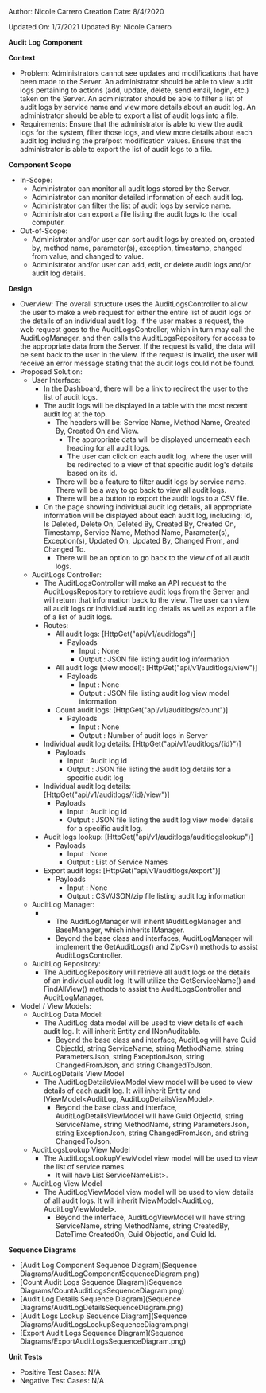 Author: Nicole Carrero
Creation Date: 8/4/2020

Updated On: 1/7/2021
Updated By: Nicole Carrero

**Audit Log Component**

**Context**

- Problem: Administrators cannot see updates and modifications that have been made to the Server.  An administrator should be able to view audit logs pertaining to actions (add, update, delete, send email, login, etc.) taken on the Server. An administrator should be able to filter a list of audit logs by service name and view more details about an audit log.  An administrator should be able to export a list of audit logs into a file.
- Requirements: Ensure that the administrator is able to view the audit logs for the system, filter those logs, and view more details about each audit log including the pre/post modification values.  Ensure that the administrator is able to export the list of audit logs to a file.

**Component Scope**

- In-Scope:
  - Administrator can monitor all audit logs stored by the Server.
  - Administrator can monitor detailed information of each audit log.
  - Administrator can filter the list of audit logs by service name.
  - Administrator can export a file listing the audit logs to the local computer.
- Out-of-Scope:
  - Administrator and/or user can sort audit logs by created on, created by, method name, parameter(s), exception, timestamp, changed from value, and changed to value.
  - Administrator and/or user can add, edit, or delete audit logs and/or audit log details.

**Design**

- Overview: The overall structure uses the AuditLogsController to allow the user to make a web request for either the entire list of audit logs or the details of an individual audit log.  If the user makes a request, the web request goes to the AuditLogsController, which in turn may call the AuditLogManager, and then calls the AuditLogsRepository for access to the appropriate data from the Server.  If the request is valid, the data will be sent back to the user in the view.  If the request is invalid, the user will receive an error message stating that the audit logs could not be found.
- Proposed Solution:
  - User Interface:
    - In the Dashboard, there will be a link to redirect the user to the list of audit logs.
    - The audit logs will be displayed in a table with the most recent audit log at the top.
      - The headers will be: Service Name, Method Name, Created By, Created On and View.
        - The appropriate data will be displayed underneath each heading for all audit logs.
        - The user can click on each audit log, where the user will be redirected to a view of that specific audit log's details based on its id.
      - There will be a feature to filter audit logs by service name.  There will be a way to go back to view all audit logs.
      - There will be a button to export the audit logs to a CSV file.
    - On the page showing individual audit log details, all appropriate information will be displayed about each audit log, including: Id, Is Deleted, Delete On, Deleted By, Created By, Created On, Timestamp, Service Name, Method Name, Parameter(s), Exception(s), Updated On, Updated By, Changed From, and Changed To.
      - There will be an option to go back to the view of of all audit logs.
  - AuditLogs Controller:
    - The AuditLogsController will make an API request to the AuditLogsRepository to retrieve audit logs from the Server and will return that information back to the view.  The user can view all audit logs or individual audit log details as well as export a file of a list of audit logs.
    - Routes:
      - All audit logs: [HttpGet("api/v1/auditlogs")]
        - Payloads
          - Input : None
          - Output : JSON file listing audit log information
      - All audit logs (view model): [HttpGet("api/v1/auditlogs/view")]
        - Payloads
          - Input : None
          - Output : JSON file listing audit log view model information
      - Count audit logs: [HttpGet("api/v1/auditlogs/count")]
        - Payloads
          - Input : None
          - Output : Number of audit logs in Server
     - Individual audit log details: [HttpGet("api/v1/auditlogs/{id}")]
       - Payloads
         - Input : Audit log id
         - Output : JSON file listing the audit log details for a specific audit log
    - Individual audit log details: [HttpGet("api/v1/auditlogs/{id}/view")]
      - Payloads
        - Input : Audit log id
        - Output : JSON file listing the audit log view model details for a specific audit log.
     - Audit logs lookup: [HttpGet("api/v1/auditlogs/auditlogslookup")]
       - Payloads
         - Input : None
         - Output : List of Service Names
     - Export audit logs: [HttpGet("api/v1/auditlogs/export")]
       - Payloads
         - Input : None
         - Output : CSV/JSON/zip file listing audit log information
  - AuditLog Manager:
    - - The AuditLogManager will inherit IAuditLogManager and BaseManager, which inherits IManager.
      - Beyond the base class and interfaces, AuditLogManager will implement the GetAuditLogs() and ZipCsv() methods to assist AuditLogsController.
  - AuditLog Repository:
    - The AuditLogRepository will retrieve all audit logs or the details of an individual audit log.  It will utilize the GetServiceName() and FindAllView() methods to assist the AuditLogsController and AuditLogManager.
- Model / View Models:
  - AuditLog Data Model:
    - The AuditLog data model will be used to view details of each audit log.  It will inherit Entity and INonAuditable.
      - Beyond the base class and interface, AuditLog will have Guid ObjectId, string ServiceName, string MethodName, string ParametersJson, string ExceptionJson, string ChangedFromJson, and string ChangedToJson.
  - AuditLogDetails View Model
    - The AuditLogDetailsViewModel view model will be used to view details of each audit log.  It will inherit Entity and IViewModel<AuditLog, AuditLogDetailsViewModel>.
      - Beyond the base class and interface, AuditLogDetailsViewModel will have Guid ObjectId, string ServiceName, string MethodName, string ParametersJson, string ExceptionJson, string ChangedFromJson, and string ChangedToJson.
  - AuditLogsLookup View Model
    - The AuditLogsLookupViewModel view model will be used to view the list of service names.
      - It will have List<string> ServiceNameList>.
  - AuditLog View Model
    - The AuditLogViewModel view model will be used to view details of all audit logs.  It will inherit IViewModel<AuditLog, AuditLogViewModel>.
      - Beyond the interface, AuditLogViewModel will have string ServiceName, string MethodName, string CreatedBy, DateTime CreatedOn, Guid ObjectId, and Guid Id.

**Sequence Diagrams**
- [Audit Log Component Sequence Diagram](Sequence Diagrams/AuditLogComponentSequenceDiagram.png)
- [Count Audit Logs Sequence Diagram](Sequence Diagrams/CountAuditLogsSequenceDiagram.png)
- [Audit Log Details Sequence Diagram](Sequence Diagrams/AuditLogDetailsSequenceDiagram.png)
- [Audit Logs Lookup Sequence Diagram](Sequence Diagrams/AuditLogsLookupSequenceDiagram.png)
- [Export Audit Logs Sequence Diagram](Sequence Diagrams/ExportAuditLogsSequenceDiagram.png)

**Unit Tests**

- Positive Test Cases: N/A
- Negative Test Cases: N/A